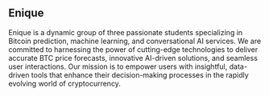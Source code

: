 ## Enique

Enique is a dynamic group of three passionate students specializing in Bitcoin prediction, machine learning, and conversational AI services. We are committed to harnessing the power of cutting-edge technologies to deliver accurate BTC price forecasts, innovative AI-driven solutions, and seamless user interactions. Our mission is to empower users with insightful, data-driven tools that enhance their decision-making processes in the rapidly evolving world of cryptocurrency.

